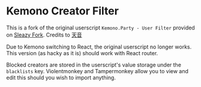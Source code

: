 # Kemono Creator Filter

This is a fork of the original userscript `Kemono.Party - User Filter` provided on [Sleazy Fork](https://sleazyfork.org/en/scripts/471723-kemono-party-user-filter). Credits to [天音](https://sleazyfork.org/en/users/164321-%E5%A4%A9%E9%9F%B3)

Due to Kemono switching to React, the original userscript no longer works. This version (as hacky as it is) should work with React router.

Blocked creators are stored in the userscript's value storage under the `blacklists` key. Violentmonkey and Tampermonkey allow you to view and edit this should you wish to import anything.

